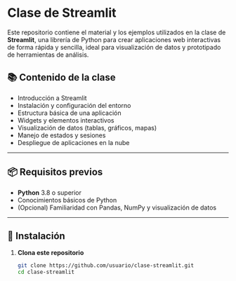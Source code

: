 # Clase de Streamlit

Este repositorio contiene el material y los ejemplos utilizados en la clase de **Streamlit**, una librería de Python para crear aplicaciones web interactivas de forma rápida y sencilla, ideal para visualización de datos y prototipado de herramientas de análisis.

## 📚 Contenido de la clase
- Introducción a Streamlit
- Instalación y configuración del entorno
- Estructura básica de una aplicación
- Widgets y elementos interactivos
- Visualización de datos (tablas, gráficos, mapas)
- Manejo de estados y sesiones
- Despliegue de aplicaciones en la nube

---

## 📦 Requisitos previos
- **Python** 3.8 o superior
- Conocimientos básicos de Python
- (Opcional) Familiaridad con Pandas, NumPy y visualización de datos

---

## 🔧 Instalación

1. **Clona este repositorio**  
   ```bash
   git clone https://github.com/usuario/clase-streamlit.git
   cd clase-streamlit
